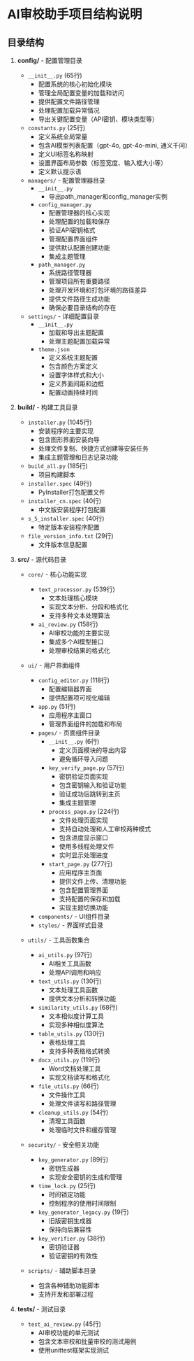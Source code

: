# AI审校助手项目结构说明

## 目录结构

1. **config/** - 配置管理目录
   - `__init__.py` (65行)
     - 配置系统的核心初始化模块
     - 管理全局配置变量的加载和访问
     - 提供配置文件路径管理
     - 处理配置加载异常情况
     - 导出关键配置变量（API密钥、模块类型等）
   - `constants.py` (25行)
     - 定义系统全局常量
     - 包含AI模型列表配置（gpt-4o, gpt-4o-mini, 通义千问）
     - 定义UI标签名称映射
     - 设置界面布局参数（标签宽度、输入框大小等）
     - 定义默认提示语
   - `managers/` - 配置管理器目录
     - `__init__.py`
       - 导出path_manager和config_manager实例
     - `config_manager.py`
       - 配置管理器的核心实现
       - 处理配置的加载和保存
       - 验证API密钥格式
       - 管理配置界面组件
       - 提供默认配置创建功能
       - 集成主题管理
     - `path_manager.py`
       - 系统路径管理器
       - 管理项目所有重要路径
       - 处理开发环境和打包环境的路径差异
       - 提供文件路径生成功能
       - 确保必要目录结构的存在
   - `settings/` - 详细配置目录
     - `__init__.py`
       - 加载和导出主题配置
       - 处理主题配置加载异常
     - `theme.json`
       - 定义系统主题配置
       - 包含颜色方案定义
       - 设置字体样式和大小
       - 定义界面间距和边框
       - 配置动画持续时间

2. **build/** - 构建工具目录
   - `installer.py` (1045行)
     - 安装程序的主要实现
     - 包含图形界面安装向导
     - 处理文件复制、快捷方式创建等安装任务
     - 集成主题管理和日志记录功能
   - `build_all.py` (185行)
     - 项目构建脚本
   - `installer.spec` (49行)
     - PyInstaller打包配置文件
   - `installer_cn.spec` (40行)
     - 中文版安装程序打包配置
   - `s_5_installer.spec` (40行)
     - 特定版本安装程序配置
   - `file_version_info.txt` (29行)
     - 文件版本信息配置

3. **src/** - 源代码目录
   - `core/` - 核心功能实现
     - `text_processor.py` (539行)
       - 文本处理核心模块
       - 实现文本分析、分段和格式化
       - 支持多种文本处理算法
     - `ai_review.py` (158行)
       - AI审校功能的主要实现
       - 集成多个AI模型接口
       - 处理审校结果的格式化
   
   - `ui/` - 用户界面组件
     - `config_editor.py` (118行)
       - 配置编辑器界面
       - 提供配置项可视化编辑
     - `app.py` (51行)
       - 应用程序主窗口
       - 管理界面组件的加载和布局
     - `pages/` - 页面组件目录
       - `__init__.py` (6行)
         - 定义页面模块的导出内容
         - 避免循环导入问题
       - `key_verify_page.py` (57行)
         - 密钥验证页面实现
         - 包含密钥输入和验证功能
         - 验证成功后跳转到主页
         - 集成主题管理
       - `process_page.py` (224行)
         - 文件处理页面实现
         - 支持自动处理和人工审校两种模式
         - 包含进度显示窗口
         - 使用多线程处理文件
         - 实时显示处理进度
       - `start_page.py` (277行)
         - 应用程序主页面
         - 提供文件上传、清理功能
         - 包含配置管理界面
         - 支持配置的保存和加载
         - 实现主题切换功能
     - `components/` - UI组件目录
     - `styles/` - 界面样式目录
   
   - `utils/` - 工具函数集合
     - `ai_utils.py` (97行)
       - AI相关工具函数
       - 处理API调用和响应
     - `text_utils.py` (130行)
       - 文本处理工具函数
       - 提供文本分析和转换功能
     - `similarity_utils.py` (68行)
       - 文本相似度计算工具
       - 实现多种相似度算法
     - `table_utils.py` (130行)
       - 表格处理工具
       - 支持多种表格格式转换
     - `docx_utils.py` (119行)
       - Word文档处理工具
       - 实现文档读写和格式化
     - `file_utils.py` (66行)
       - 文件操作工具
       - 处理文件读写和路径管理
     - `cleanup_utils.py` (54行)
       - 清理工具函数
       - 处理临时文件和缓存管理
   
   - `security/` - 安全相关功能
     - `key_generator.py` (89行)
       - 密钥生成器
       - 实现安全密钥的生成和管理
     - `time_lock.py` (25行)
       - 时间锁定功能
       - 控制程序的使用时间限制
     - `key_generator_legacy.py` (19行)
       - 旧版密钥生成器
       - 保持向后兼容性
     - `key_verifier.py` (38行)
       - 密钥验证器
       - 验证密钥的有效性
   
   - `scripts/` - 辅助脚本目录
     - 包含各种辅助功能脚本
     - 支持开发和部署过程

4. **tests/** - 测试目录
   - `test_ai_review.py` (45行)
     - AI审校功能的单元测试
     - 包含文本审校和批量审校的测试用例
     - 使用unittest框架实现测试

